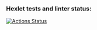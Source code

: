 ### Hexlet tests and linter status:
[![Actions Status](https://github.com/setov/frontend-project-11/workflows/hexlet-check/badge.svg)](https://github.com/setov/frontend-project-11/actions)